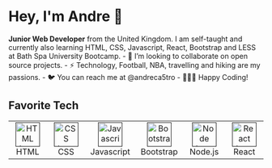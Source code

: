 





<h1>Hey, I'm Andre 👋 </h1>
<strong>Junior Web Developer</strong> from the United Kingdom. I am self-taught and currently also learning HTML, CSS, Javascript, React, Bootstrap and LESS at Bath Spa University Bootcamp.
- 💞️ I’m looking to collaborate on open source projects.
- ⚡️ Technology, Football, NBA, travelling and hiking are my passions.
- 🐦 You can reach me at @andreca5tro
- 👨🏻‍💻 Happy Coding!

## Favorite Tech
<table>
  <tr>
     <td align="center" width="96">
      <a href="">
        <img src="./resources/logos/HTML" width="48" height="48" alt="HTML logo" />
      </a>
      <br>HTML
    </td>
       <td align="center" width="96">
      <a href="">
        <img src="./resources/logos/CSS" width="48" height="48" alt="CSS logo" />
      </a>
      <br>CSS
    </td>
      <td align="center" width="96">
      <a href="">
        <img src="./resources/logos/Javascript.jpeg" width="48" height="48" alt="Javascript logo" />
      </a>
      <br>Javascript
    </td>
     <td align="center" width="96">
      <a href="">
        <img src="./resources/logos/Bootstrap.jpeg" width="48" height="48" alt="Bootstrap logo" />
      </a>
      <br>Bootstrap
    </td>
     <td align="center" width="96">
      <a href="">
        <img src="./resources/logos/node.jpeg" width="48" height="48" alt="Node logo" />
      </a>
      <br>Node.js
    </td>
    <td align="center" width="96">
      <a href="" >
        <img src="./resources/logos/React.jpeg" width="48" height="48" alt="React logo" />
      </a>
      <br>React
    </td>
  </tr>
  </table>
